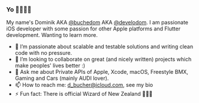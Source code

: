 ### Yo 👋🧑🏻‍💻

My name's Dominik AKA [@buchedom](http://twitter.com/buchedom) AKA [@develodom](http://instagram.com/develodom_s7). I am passionate iOS developer with some passion for other Apple platforms and Flutter development. Wanting to learn more. 

- 🌱 I’m passionate about scalable and testable solutions and writing clean code with no pressure.
- 👯 I’m looking to collaborate on great (and nicely written) projects which make peoples' lives better :) 
- 💬 Ask me about Private APIs of Apple, Xcode, macOS, Freestyle BMX, Gaming and Cars (mainly AUDI lover).
- 📫 How to reach me: d_bucher@icloud.com, see my bio
- ⚡ Fun fact: There is official Wizard of New Zealand 🧙🏻‍♂️
